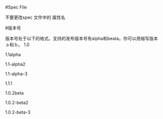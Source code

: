 #Spec File

不要更改spec 文件中的 属性名

#版本号

版本号处于以下的格式。支持的发布版本号有alpha和beata。你可以用缩写版本 ａ和ｂ。
1.0

1.1alpha

1.1-alpha2

1.1-alpha-3

1.1.1

1.0.2beta

1.0.2-beta2

1.0.2-beta-3

